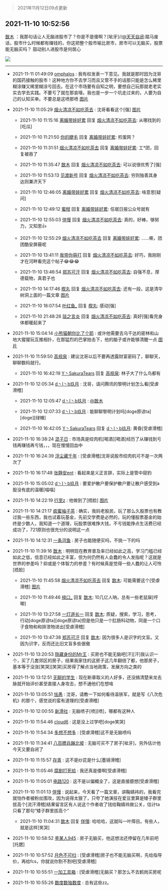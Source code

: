 > 2021年11月12日09点更新
<link rel="stylesheet" href="https://cdn.jsdelivr.net/gh/taotie6/sampleJSON@main/css/photo_show.css">
<meta name="referrer" content="no-referrer" />


 ## 2021-11-10 10:52:56 

 [㪚木](https://www.coolapk.com/feed/31358383?shareKey=YzU0MjI5OGZlOTE0NjE4YjM1ZmE~) ：我那句话让人无脑进股市了？你是不是傻啊？[呲牙]//<a class="feed-link-uname" href="/u/天天自闭">@天天自闭</a>:踏马废话，股市什么时候都有赚钱的，你这把整个股市喻比房市，房市可以无脑买，股票能无脑买吗？ 鼓动别人进股市是何居心 

<div class="album">
<img class="img-item" src="http://image.coolapk.com/feed/2021/1110/10/1081091_e65c6621_2775_2912@1080x2340.jpeg" />
</div>

 ------- 

- 2021-11-11 01:49:09 [omphalos](uid=799202) : 我有权发表一下意见。我就是那时因为沈哥的国药接触的股市！这种地方你不去学习而且又管不手的话那只能是怎么稀里糊涂赚又稀里糊涂亏回去。在这个市场要有自知之明，要想自己玩那就老老实实去学去实践。不要亏了就在那哀嚎。我也是一步一个坑走过来的，人要为自己的认知买单。不要总是这喷那喷 [图片](http://image.coolapk.com/feed/2021/1111/01/799202_571e18d0_6549_0287@1440x2560.jpeg)

- 2021-11-10 11:05:29 [烟火清凉不如吃茶去](uid=4279524) : 沈哥看看这个[强] [图片](http://image.coolapk.com/feed/2021/1110/11/4279524_0a9730d7_3528_6751@435x9924.jpeg)

    - 2021-11-10 11:15:16 [离婚带娃好累](uid=8385282) 回复 [烟火清凉不如吃茶去](uid=4279524): 从哪找到的[吃瓜] 

    - 2021-11-10 11:21:50 [你的睫毛](uid=903529) 回复 [离婚带娃好累](uid=8385282): 煎蛋网？ 

    - 2021-11-10 11:31:51 [烟火清凉不如吃茶去](uid=4279524) 回复 [离婚带娃好累](uid=8385282): 工*团，回复被吞了 

    - 2021-11-10 11:35:47 [㪚木](uid=1081091) 回复 [烟火清凉不如吃茶去](uid=4279524): 可以说很优秀了[强] 

    - 2021-11-10 11:53:13 [见渡新号](uid=868957) 回复 [烟火清凉不如吃茶去](uid=4279524): 穷则独善其身 达则兼济天下 

    - 2021-11-10 12:46:05 [离婚带娃好累](uid=8385282) 回复 [烟火清凉不如吃茶去](uid=4279524): 啥意思[疑问] 

    - 2021-11-10 12:49:12 [蜜柑](uid=1097842) 回复 [离婚带娃好累](uid=8385282): 任珉日报公众号就有 

    - 2021-11-10 12:55:03 [佯慢](uid=888105) 回复 [烟火清凉不如吃茶去](uid=4279524): 真的，好棒，够努力，又知恩👍 

    - 2021-11-10 12:55:29 [烟火清凉不如吃茶去](uid=4279524) 回复 [离婚带娃好累](uid=8385282): ……嘶，团团酷安屏蔽呢 

    - 2021-11-10 13:41:11 [我带你萌打](uid=2528841) 回复 [烟火清凉不如吃茶去](uid=4279524): 好巧，我刚刚才在河畔看完这个帖子😂😂😂 

    - 2021-11-10 13:46:54 [郑苏可汗](uid=678781) 回复 [烟火清凉不如吃茶去](uid=4279524): 自强不息，厚德载物，真君子也 

    - 2021-11-10 14:17:46 [楔丸](uid=3285568) 回复 [烟火清凉不如吃茶去](uid=4279524): 还有一段，这是清华树洞上面的一篇文章 [图片](http://image.coolapk.com/feed/2021/1110/14/3285568_467ca512_5065_12@991x8355.jpeg)

    - 2021-11-10 18:07:54 [叶红鱼_](uid=728808) 回复 [楔丸](uid=3285568): 感动[强] 

    - 2021-11-10 21:48:26 [琰之言炎](uid=3451238) 回复 [烟火清凉不如吃茶去](uid=4279524): 真好[强]看完身体都暖起来了 

- 2021-11-10 15:04:14 [小熊猫朝你比了个耶](uid=4352062) : 或许他需要去乌干达的密林和山地大猩猩玩互推相扑，在那猛烈的巴掌拍击下，他的脑子或许能够清醒一点 [图片](http://image.coolapk.com/feed/2021/0123/08/4352062_6545f82c_3516_5362@600x360.jpeg)

- 2021-11-10 11:59:50 [高规泉](uid=1123484) : 建议沈哥以后不要再透露财富密码了，聊聊天，聊聊数码就行。 

    - 2021-11-10 16:42:19 [Y丶SakuraTears](uid=11770841) 回复 [高规泉](uid=1123484): 林子大了什么鸟都有 

- 2021-11-10 12:05:34 [d丶I丶b玖月](uid=2952537) : 沈哥，请问腾讯的黎明计划怎么看[受虐滑稽] 

    - 2021-11-10 12:05:47 [d丶I丶b玖月](uid=2952537) : <a class="feed-link-uname" href="/u/㪚木">@㪚木</a> 

    - 2021-11-10 12:07:33 [d丶I丶b玖月](uid=2952537) : 能聊聊黎明计划吗[doge原谅ta][doge][绿帽] 

    - 2021-11-10 16:42:05 [Y丶SakuraTears](uid=11770841) 回复 [d丶I丶b玖月](uid=2952537): 黄昏[受虐滑稽] 

- 2021-11-10 16:38:24 [混子日](uid=1878276) : 市场真是绞肉机[喝酒][喝酒]经历了从赚钱到亏钱再赚钱再亏钱，，，现在慢慢回血中 

- 2021-11-10 16:24:39 [浮尘藏千年](uid=618671) : [受虐滑稽]沈哥说股市绞肉机可不是一次两次了 

- 2021-11-10 16:17:48 [张静安ent](uid=2086642) : 看起来是义正言辞，实际上是管中窥豹 

- 2021-11-10 15:05:02 [d丶I丶b玖月](uid=2952537) : 要爱护散户要保护散户要让散户感受到a股没有底的温暖[喵喵] 

- 2021-11-10 14:22:19 [行至z](uid=582810) : 他做到了[捂脸] [图片](http://image.coolapk.com/feed/2021/1110/14/582810_ee06e544_5337_9438@981x437.jpeg)

- 2021-11-10 14:21:17 [疯蜜袖子茶](uid=1589331) : 确实，我妈老股民，玩了那么久股票也有教过我一些东西，我也试着玩基金，先前交学费是必然的，玩的懂股票基金的始终是少数人，我知道一个道理，玩股票很难挣大钱，不亏钱能挣点生活费已经成功了，721原则也很充分的说明这一点 

- 2021-11-10 14:12:31 [一条河鱼](uid=1797408) : 房子也能随便买吗，不挑一下的吗 

- 2021-11-10 11:39:16 [㪚木](uid=1081091) : 明明现在教育普及率已经如此之高，学习门槛已经如此之低，信息已经如此之丰富，但为何仍然有人会蠢的令人发指呢？这就是世界的参差吗？抑或是个体智力的参差？有时候真是觉得一些人蠢的让人可怜[捂脸] 

    - 2021-11-10 11:45:58 [烟火清凉不如吃茶去](uid=4279524) 回复 [㪚木](uid=1081091): 可能需要这个[受虐滑稽] [图片](http://image.coolapk.com/feed/2021/0629/07/1081091_ddc7f31d_2335_8527@571x672.gif)

    - 2021-11-10 11:49:46 [禄口_](uid=1005884) 回复 [㪚木](uid=1081091): 10几亿人呐，总有一些老鼠屎[哼唧] 

    - 2021-11-10 13:27:58 [一灯道长一](uid=2901910) 回复 [㪚木](uid=1081091): 质疑，搜索，学习，思考，行动[doge原谅ta][doge原谅ta]但是他只是一个肛肠科动物，同是一个口子食物和和排泄物进出[受虐滑稽] 

    - 2021-11-10 13:47:38 [郑苏可汗](uid=678781) 回复 [㪚木](uid=1081091): 因为很多人是识字的文盲。又因为识字，反而还比旧文盲多些倨傲 

- 2021-11-10 13:20:53 [隐藏身份的Mr王](uid=6148153) : 买房也不能无脑吧[汗][汗]我认识一个，买了几套郊区的房子，结果我家住的这房子这几年翻倍了都，他那房子，基本等于没涨[笑哭][笑哭]买房得了解点当地政策，发展方向之类的 

- 2021-11-10 13:12:51 [无聊的学生](uid=3383542) : 现在断章取义的人好多，还没搞清楚来龙去脉就开始评价甚至直接人身攻击，想不通他们在想啥 

- 2021-11-10 13:05:51 [怯愚](uid=1548302) : 沈哥，请教一下如何看待温铁军，就是写《八次危机》的那个，感觉说的蛮有道理的[受虐滑稽] 

- 2021-11-10 12:00:55 [新滑社](uid=2627292) : 无脑喷子[喷][喷]，哪都有这种人 

- 2021-11-10 11:54:46 [cloud6](uid=852635) : 这是没上过学吧[doge笑哭] 

- 2021-11-10 11:54:34 [多想不想多](uid=1473521) : [受虐滑稽]这不是无脑喷吗 

- 2021-11-10 11:34:41 [八百膘兵蹦北坡](uid=1105274) : 无脑可买不了房子[呲牙]，另外估计他今天又要自闭了 

- 2021-11-10 11:15:57 [存青](uid=1006954) : 这不是纱芘是什么[墨镜滑稽] 

- 2021-11-10 11:05:46 [腐剧打死给](uid=1391153) : 我还真是傻啊[受虐滑稽] 

- 2021-11-10 11:05:01 [电路120](uid=711711) : 这不是以偏概全了，这是直接臆想[受虐滑稽] 

- 2021-11-10 11:01:13 [佯慢](uid=888105) : 说起来，今天看了一篇文章，讲鞠婧祎的，我看完就怕作者被粉丝围攻，因为说得太狠了，只夸了她演技在爱豆里算是矮子群里拔高个[流汗滑稽]结果留言区有人说这个作者收了钱给鞠婧祎做公关，估计ta只看了那句“矮子群里拔高个” 

    - 2021-11-10 11:04:31 [㪚木](uid=1081091) 回复 [佯慢](uid=888105): 哈哈哈，这就叫一叶障目。有些人，就是这样[笑哭] 

- 2021-11-10 10:58:52 [李某人945](uid=3025317) : 房子无脑买，他这想法还停留在几年前吧[托腮] 

- 2021-11-10 10:57:52 [月色不可扫](uid=3639201) : [受虐滑稽]房子也不能无脑买啊，先给指导价，再给fcs，你就说你割不割吧[受虐滑稽] 

- 2021-11-10 10:55:51 [一加工具箱](uid=2758349) : [受虐滑稽]无脑买？那怎么不去鹤岗买房呢 

- 2021-11-10 10:55:26 [数度数独数度](uid=1649918) : 总有这些zz。 

